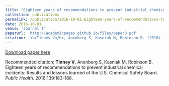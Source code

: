 ```yaml
---
title: "Eighteen years of recommendations to prevent industrial chemical incidents: Results and lessons learned of the U.S. Chemical Safety Board"
collection: publications
permalink: /publication/2016-10-01-Eighteen-years-of-recommendations-to-prevent-industrial-chemical-incidents:-Results-and-lessons-learned-of-the-U.S.-Chemical-Safety-Board
date: 2016-10-01
venue: 'Journal 1'
paperurl: 'http://academicpages.github.io/files/paper3.pdf'
citation: '<b>Tinney V</b>, Anenberg S, Kasniak M, Robinson B. (2016). &quot;Eighteen years of recommendations to prevent industrial chemical incidents: Results and lessons learned of the U.S. Chemical Safety Board.&quot; <i>Public Health</i>. 1(3).'
---
```


[Download paper here](https://www.ncbi.nlm.nih.gov/pubmed/27207724)

Recommended citation: **Tinney V**, Anenberg S, Kasniak M, Robinson B. Eighteen years of recommendations to prevent industrial chemical incidents: Results and lessons learned of the U.S. Chemical Safety Board. *Public Health*. 2016;139:183-188.
